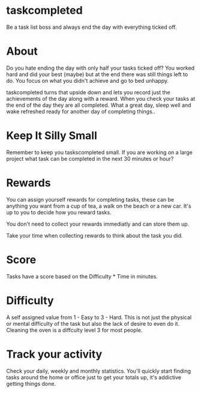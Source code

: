 # taskcompleted
Be a task list boss and always end the day with everything ticked off.

# About

Do you hate ending the day with only half your tasks ticked off? You worked hard and did your best (maybe) but at the end there was still things left to do. You focus on what you didn't achieve and go to bed unhappy.

taskcompleted turns that upside down and lets you record just the achievements of the day along with a reward. When you check your tasks at the end of the day they are all completed. What a great day, sleep well and wake refreshed ready for another day of completing things..

# Keep It Silly Small

Remember to keep you taskscompleted small. If you are working on a large project what task can be completed in the next 30 minutes or hour? 

# Rewards

You can assign yourself rewards for completing tasks, these can be anything you want from a cup of tea, a walk on the beach or a new car. It's up to you to decide how you reward tasks.

You don't need to collect your rewards immediatly and can store them up. 

Take your time when collecting rewards to think about the task you did.

# Score

Tasks have a score based on the Difficulty * Time in minutes.

# Difficulty 

A self assigned value from 1 - Easy to 3 - Hard. This is not just the physical or mental difficulty of the task but also the lack of desire to even do it. Cleaning the oven is a diffculty level 3 for most people.

# Track your activity

Check your daily, weekly and monthly statistics. You'll quickly start finding tasks around the home or office just to get your totals up, it's addictive getting things done.
